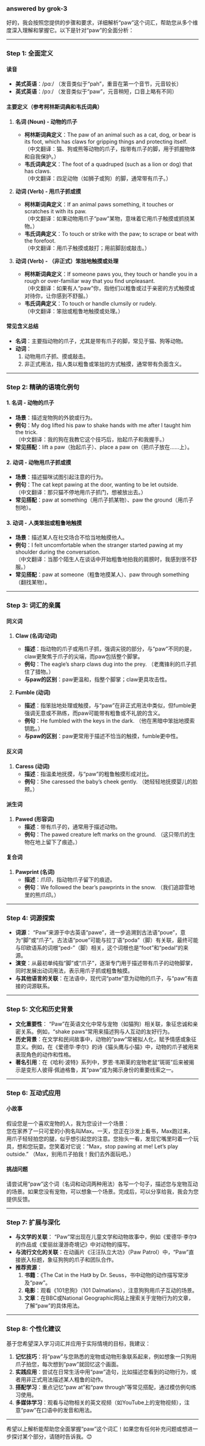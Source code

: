 ### answered by grok-3
好的，我会按照您提供的步骤和要求，详细解析“paw”这个词汇，帮助您从多个维度深入理解和掌握它。以下是针对“paw”的全面分析：

---

### Step 1: 全面定义
#### 读音
- **美式英语**：/pɑː/ （发音类似于“pah”，重音在第一个音节，元音较长）
- **英式英语**：/pɔː/ （发音类似于“paw”，元音稍短，口音上略有不同）

#### 主要定义（参考柯林斯词典和韦氏词典）
1. **名词 (Noun) - 动物的爪子**
   - **柯林斯词典定义**：The paw of an animal such as a cat, dog, or bear is its foot, which has claws for gripping things and protecting itself.  
     （中文翻译：猫、狗或熊等动物的爪子，指带有爪子的脚，用于抓握物体和自我保护。）
   - **韦氏词典定义**：The foot of a quadruped (such as a lion or dog) that has claws.  
     （中文翻译：四足动物（如狮子或狗）的脚，通常带有爪子。）

2. **动词 (Verb) - 用爪子抓或摸**
   - **柯林斯词典定义**：If an animal paws something, it touches or scratches it with its paw.  
     （中文翻译：如果动物用爪子“paw”某物，意味着它用爪子触摸或抓挠某物。）
   - **韦氏词典定义**：To touch or strike with the paw; to scrape or beat with the forefoot.  
     （中文翻译：用爪子触摸或敲打；用前脚刮或敲击。）

3. **动词 (Verb) - （非正式）笨拙地触摸或处理**
   - **柯林斯词典定义**：If someone paws you, they touch or handle you in a rough or over-familiar way that you find unpleasant.  
     （中文翻译：如果有人“paw”你，指他们以粗鲁或过于亲密的方式触摸或对待你，让你感到不舒服。）
   - **韦氏词典定义**：To touch or handle clumsily or rudely.  
     （中文翻译：笨拙或粗鲁地触摸或处理。）

#### 常见含义总结
- **名词**：主要指动物的爪子，尤其是带有爪子的脚，常见于猫、狗等动物。
- **动词**：
  1. 动物用爪子抓、摸或敲击。
  2. 非正式用法，指人类以粗鲁或笨拙的方式触摸，通常带有负面含义。

---

### Step 2: 精确的语境化例句
#### 1. 名词 - 动物的爪子
- **场景**：描述宠物狗的外貌或行为。
- **例句**：My dog lifted his paw to shake hands with me after I taught him the trick.  
  （中文翻译：我的狗在我教它这个技巧后，抬起爪子和我握手。）
- **常见搭配**：lift a paw（抬起爪子）、place a paw on（把爪子放在……上）。

#### 2. 动词 - 动物用爪子抓或摸
- **场景**：描述猫咪试图引起注意的行为。
- **例句**：The cat kept pawing at the door, wanting to be let outside.  
  （中文翻译：那只猫不停地用爪子抓门，想被放出去。）
- **常见搭配**：paw at something（用爪子抓某物）、paw the ground（用爪子刨地）。

#### 3. 动词 - 人类笨拙或粗鲁地触摸
- **场景**：描述某人在社交场合不恰当地触摸他人。
- **例句**：I felt uncomfortable when the stranger started pawing at my shoulder during the conversation.  
  （中文翻译：当那个陌生人在谈话中开始粗鲁地拍我的肩膀时，我感到很不舒服。）
- **常见搭配**：paw at someone（粗鲁地摸某人）、paw through something（翻找某物）。

---

### Step 3: 词汇的亲属
#### 同义词
1. **Claw (名词/动词)**  
   - **描述**：指动物的爪子或用爪子抓，强调尖锐的部分，与“paw”不同的是，claw更聚焦于爪子的尖端，而paw包括整个脚掌。  
   - **例句**：The eagle’s sharp claws dug into the prey. （老鹰锋利的爪子抓住了猎物。）
   - **与paw的区别**：paw更温和，指整个脚掌；claw更具攻击性。

2. **Fumble (动词)**  
   - **描述**：指笨拙地处理或触摸，与“paw”在非正式用法中类似，但fumble更强调无意或不熟练，而paw可能带有粗鲁或不礼貌的含义。  
   - **例句**：He fumbled with the keys in the dark. （他在黑暗中笨拙地摸索钥匙。）
   - **与paw的区别**：paw更常用于描述不恰当的触摸，fumble更中性。

#### 反义词
1. **Caress (动词)**  
   - **描述**：指温柔地抚摸，与“paw”的粗鲁触摸形成对比。  
   - **例句**：She caressed the baby’s cheek gently. （她轻轻地抚摸婴儿的脸颊。）

#### 派生词
1. **Pawed (形容词)**  
   - **描述**：带有爪子的，通常用于描述动物。  
   - **例句**：The pawed creature left marks on the ground. （这只带爪的生物在地上留下了痕迹。）

#### 复合词
1. **Pawprint (名词)**  
   - **描述**：爪印，指动物爪子留下的痕迹。  
   - **例句**：We followed the bear’s pawprints in the snow. （我们追踪雪地里的熊爪印。）

---

### Step 4: 词源探索
- **词源**： “Paw”来源于中古英语“pawe”，进一步追溯到古法语“poue”，意为“脚”或“爪子”。古法语“poue”可能与拉丁语“poda”（脚）有关联，最终可能与印欧语系的词根“ped-”（脚）相关，这个词根也是“foot”和“pedal”的来源。
- **演变**：从最初单纯指“脚”或“爪子”，逐渐专门用于描述带有爪子的动物脚掌，同时发展出动词用法，表示用爪子抓或粗鲁触摸。
- **与其他语言的关联**：在法语中，现代词“patte”意为动物的爪子，与“paw”有直接的词源联系。

---

### Step 5: 文化和历史背景
- **文化重要性**： “Paw”在英语文化中常与宠物（如猫狗）相关联，象征忠诚和亲密关系。例如，“shake paws”常用来描述狗与人互动的友好行为。
- **历史背景**：在文学和民间故事中，动物的“paw”常被拟人化，赋予情感或象征意义。例如，在《爱德华·李尔》的诗《猫头鹰与小猫》中，动物的爪子被用来表现角色的动作和性格。
- **著名引用**：在《哈利·波特》系列中，罗恩·韦斯莱的宠物老鼠“斑斑”后来被揭示是变形人彼得·佩迪格鲁，其“paw”成为揭示身份的重要线索之一。

---

### Step 6: 互动式应用
#### 小故事
假设您是一个喜欢宠物的人，我为您设计一个场景：  
您在家养了一只可爱的小狗名叫Max。一天，您正在沙发上看书，Max跑过来，用爪子轻轻拍您的腿，似乎想引起您的注意。您抬头一看，发现它嘴里叼着一个玩具，想和您玩耍。您笑着对它说：“Max，stop pawing at me! Let’s play outside.” （Max，别用爪子拍我！我们去外面玩吧。）

#### 挑战问题
请尝试用“paw”这个词（名词和动词两种用法）各写一个句子，描述您与宠物互动的场景。如果您没有宠物，可以想象一个场景。完成后，可以分享给我，我会为您提供反馈。

---

### Step 7: 扩展与深化
- **与文学的关联**： “Paw”常出现在儿童文学和动物故事中，例如《爱德华·李尔》的作品或《爱丽丝漫游奇境记》中对动物的描写。
- **与流行文化的关联**：在动画片《汪汪队立大功》（Paw Patrol）中，“Paw”直接嵌入标题，象征狗狗的爪子和团队合作。
- **推荐资源**：
  1. **书籍**：《The Cat in the Hat》 by Dr. Seuss，书中动物的动作描写常涉及“paw”。
  2. **电影**：观看《101忠狗》（101 Dalmatians），注意狗狗用爪子互动的场景。
  3. **文章**：在BBC或National Geographic网站上搜索关于宠物行为的文章，了解“paw”的具体用法。

---

### Step 8: 个性化建议
基于您希望深入学习词汇并应用于实际情境的目标，我建议：
1. **记忆技巧**：将“paw”与您熟悉的宠物或动物形象联系起来，例如想象一只狗用爪子拍您，每次想到“paw”就回忆这个画面。
2. **实践应用**：尝试在日常生活中用“paw”造句，比如描述您看到的动物行为，或者用非正式用法描述某人粗鲁的动作。
3. **搭配学习**：重点记忆“paw at”和“paw through”等常见搭配，通过模仿例句练习使用。
4. **多媒体学习**：观看与动物相关的英文视频（如YouTube上的宠物视频），注意“paw”在口语中的发音和用法。

---

希望以上解析能帮助您全面掌握“paw”这个词汇！如果您有任何补充问题或想进一步探讨某个部分，请随时告诉我。😊